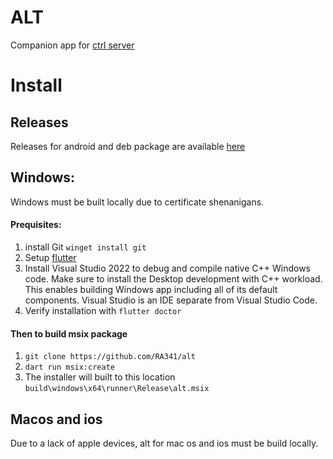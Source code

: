 # ALT

Companion app for [ctrl server](https://github.com/RA341/ctrl-srv)

# Install

## Releases

Releases for android and deb package are
available [here](https://github.com/RA341/alt/releases/latest)

## Windows:

Windows must be built locally due to certificate shenanigans.

#### Prequisites:

1. install Git ```winget install git```
2. Setup [flutter](https://docs.flutter.dev/get-started/install)
3. Install Visual Studio 2022 to debug and compile native C++ Windows code. Make sure to install the
   Desktop development with C++ workload. This enables building Windows app including all of its
   default components. Visual Studio is an IDE separate from Visual Studio Code.
4. Verify installation with ```flutter doctor```

#### Then to build msix package

1. ```git clone https://github.com/RA341/alt```
2. ```dart run msix:create```
3. The installer will built to this location ```build\windows\x64\runner\Release\alt.msix```

## Macos and ios

Due to a lack of apple devices, alt for mac os and ios must be build locally.

